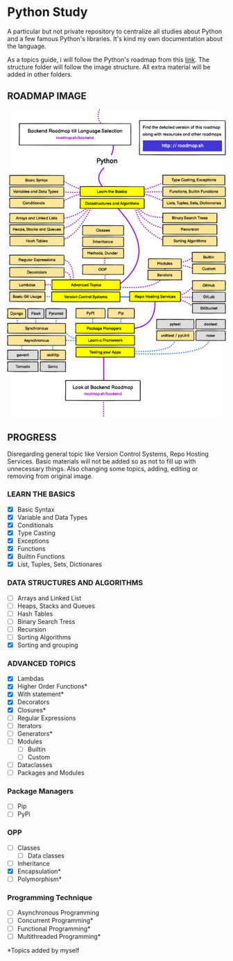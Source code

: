 # Python Study

A particular but not private repository to centralize all studies about Python and a few famous Python's libraries. It's kind my own documentation about the language.

As a topics guide, i will follow the Python's roadmap from this [link](https://roadmap.sh/python). The structure folder will follow the image structure. All extra material will be added in other folders.

## ROADMAP IMAGE

![Python's roadmap image](https://github.com/RomeroGabriel/python-study/blob/main/python-roadmap.png "Python's roadmap image")

## PROGRESS

Disregarding general topic like Version Control Systems, Repo Hosting Services. Basic materials will not be added so as not to fill up with unnecessary things. Also changing some topics, adding, editing or removing from original image.

### LEARN THE BASICS

- [X] Basic Syntax
- [X] Variable and Data Types
- [X] Conditionals
- [X] Type Casting
- [X] Exceptions
- [X] Functions
- [X] Builtin Functions
- [X] List, Tuples, Sets, Dictionares

### DATA STRUCTURES AND ALGORITHMS

- [ ] Arrays and Linked List
- [ ] Heaps, Stacks and Queues
- [ ] Hash Tables
- [ ] Binary Search Tress
- [ ] Recursion
- [ ] Sorting Algorithms
- [X] Sorting and grouping

### ADVANCED TOPICS

- [X] Lambdas
- [X] Higher Order Functions*
- [X] With statement*
- [X] Decorators
- [X] Closures*
- [ ] Regular Expressions
- [ ] Iterators
- [ ] Generators*
- [ ] Modules
  - [ ] Builtin
  - [ ] Custom
- [ ] Dataclasses
- [ ] Packages and Modules

### Package Managers

- [ ] Pip
- [ ] PyPi

### OPP

- [ ] Classes
  - [ ] Data classes
- [ ] Inheritance
- [X] Encapsulation*
- [ ] Polymorphism*

### Programming Technique

- [ ] Asynchronous Programming
- [ ] Concurrent Programming*
- [ ] Functional Programming*
- [ ] Multithreaded Programming*

*Topics added by myself
